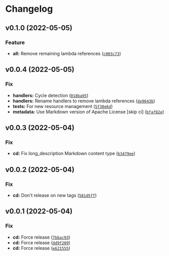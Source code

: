 # Changelog

<!--next-version-placeholder-->

## v0.1.0 (2022-05-05)
### Feature
* **all:** Remove remaining lambda references ([`c003c73`](https://github.com/danielkza/aiolifecycle-py/commit/c003c736836e7e59828d10fe494f786345d6e5ec))

## v0.0.4 (2022-05-05)
### Fix
* **handlers:** Cycle detection ([`018ba95`](https://github.com/danielkza/aiolifecycle-py/commit/018ba9507ab88c0f3b66e92d2723f83d0e732e98))
* **handlers:** Rename handlers to remove lambda references ([`de9643b`](https://github.com/danielkza/aiolifecycle-py/commit/de9643bfa4c1b7934d00c35c5e8a8a4441cc209a))
* **tests:** For new resource management ([`5f30e6d`](https://github.com/danielkza/aiolifecycle-py/commit/5f30e6d6f54b55166647947caadc62ae64a0528c))
* **metadata:** Use Markdown version of Apache License [skip ci] ([`bfaf82e`](https://github.com/danielkza/aiolifecycle-py/commit/bfaf82eb3efd0faaa0fcfd0610e3c5f960b17777))

## v0.0.3 (2022-05-04)
### Fix
* **cd:** Fix long_description Markdown content type ([`b3479ee`](https://github.com/danielkza/aiolifecycle-py/commit/b3479ee384df19062b09f42f976854ed0608f991))

## v0.0.2 (2022-05-04)
### Fix
* **cd:** Don't release on new tags ([`581d5ff`](https://github.com/danielkza/aiolifecycle-py/commit/581d5ffc6ec70737841f683e520b77288362df15))

## v0.0.1 (2022-05-04)
### Fix
* **cd:** Force release ([`7bbac93`](https://github.com/danielkza/aiolifecycle-py/commit/7bbac93ee910d88b4ac3ef9a0ff33c0e19af2bab))
* **cd:** Force release ([`dd9f209`](https://github.com/danielkza/aiolifecycle-py/commit/dd9f20986552004674a45f229d8a0e2f70188d96))
* **cd:** Force release ([`e621555`](https://github.com/danielkza/aiolifecycle-py/commit/e6215558d3cbdebf2809c09159f3a1f8d929f33b))

